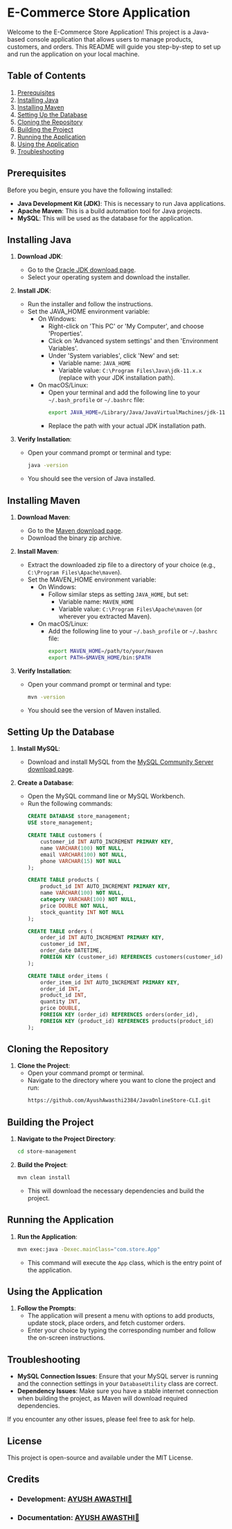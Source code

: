# E-Commerce Store Application

Welcome to the E-Commerce Store Application! This project is a Java-based console application that allows users to manage products, customers, and orders. This README will guide you step-by-step to set up and run the application on your local machine.

## Table of Contents
1. [Prerequisites](#prerequisites)
2. [Installing Java](#installing-java)
3. [Installing Maven](#installing-maven)
4. [Setting Up the Database](#setting-up-the-database)
5. [Cloning the Repository](#cloning-the-repository)
6. [Building the Project](#building-the-project)
7. [Running the Application](#running-the-application)
8. [Using the Application](#using-the-application)
9. [Troubleshooting](#troubleshooting)

## Prerequisites

Before you begin, ensure you have the following installed:

- **Java Development Kit (JDK)**: This is necessary to run Java applications.
- **Apache Maven**: This is a build automation tool for Java projects.
- **MySQL**: This will be used as the database for the application.

## Installing Java

1. **Download JDK**:
   - Go to the [Oracle JDK download page](https://www.oracle.com/java/technologies/javase-jdk11-downloads.html).
   - Select your operating system and download the installer.

2. **Install JDK**:
   - Run the installer and follow the instructions.
   - Set the JAVA_HOME environment variable:
     - On Windows: 
       - Right-click on 'This PC' or 'My Computer', and choose 'Properties'.
       - Click on 'Advanced system settings' and then 'Environment Variables'.
       - Under 'System variables', click 'New' and set:
         - Variable name: `JAVA_HOME`
         - Variable value: `C:\Program Files\Java\jdk-11.x.x` (replace with your JDK installation path).
     - On macOS/Linux:
       - Open your terminal and add the following line to your `~/.bash_profile` or `~/.bashrc` file:
         ```bash
         export JAVA_HOME=/Library/Java/JavaVirtualMachines/jdk-11.x.x.jdk/Contents/Home
         ```
       - Replace the path with your actual JDK installation path.

3. **Verify Installation**:
   - Open your command prompt or terminal and type:
     ```bash
     java -version
     ```
   - You should see the version of Java installed.

## Installing Maven

1. **Download Maven**:
   - Go to the [Maven download page](https://maven.apache.org/download.cgi).
   - Download the binary zip archive.

2. **Install Maven**:
   - Extract the downloaded zip file to a directory of your choice (e.g., `C:\Program Files\Apache\maven`).
   - Set the MAVEN_HOME environment variable:
     - On Windows:
       - Follow similar steps as setting `JAVA_HOME`, but set:
         - Variable name: `MAVEN_HOME`
         - Variable value: `C:\Program Files\Apache\maven` (or wherever you extracted Maven).
     - On macOS/Linux:
       - Add the following line to your `~/.bash_profile` or `~/.bashrc` file:
         ```bash
         export MAVEN_HOME=/path/to/your/maven
         export PATH=$MAVEN_HOME/bin:$PATH
         ```

3. **Verify Installation**:
   - Open your command prompt or terminal and type:
     ```bash
     mvn -version
     ```
   - You should see the version of Maven installed.

## Setting Up the Database

1. **Install MySQL**:
   - Download and install MySQL from the [MySQL Community Server download page](https://dev.mysql.com/downloads/mysql/).

2. **Create a Database**:
   - Open the MySQL command line or MySQL Workbench.
   - Run the following commands:
     ```sql
     CREATE DATABASE store_management;
     USE store_management;

     CREATE TABLE customers (
         customer_id INT AUTO_INCREMENT PRIMARY KEY,
         name VARCHAR(100) NOT NULL,
         email VARCHAR(100) NOT NULL,
         phone VARCHAR(15) NOT NULL
     );

     CREATE TABLE products (
         product_id INT AUTO_INCREMENT PRIMARY KEY,
         name VARCHAR(100) NOT NULL,
         category VARCHAR(100) NOT NULL,
         price DOUBLE NOT NULL,
         stock_quantity INT NOT NULL
     );

     CREATE TABLE orders (
         order_id INT AUTO_INCREMENT PRIMARY KEY,
         customer_id INT,
         order_date DATETIME,
         FOREIGN KEY (customer_id) REFERENCES customers(customer_id)
     );

     CREATE TABLE order_items (
         order_item_id INT AUTO_INCREMENT PRIMARY KEY,
         order_id INT,
         product_id INT,
         quantity INT,
         price DOUBLE,
         FOREIGN KEY (order_id) REFERENCES orders(order_id),
         FOREIGN KEY (product_id) REFERENCES products(product_id)
     );
     ```

## Cloning the Repository

1. **Clone the Project**:
   - Open your command prompt or terminal.
   - Navigate to the directory where you want to clone the project and run:
     ```bash
     https://github.com/AyushAwasthi2384/JavaOnlineStore-CLI.git
     ```

## Building the Project

1. **Navigate to the Project Directory**:
   ```bash
   cd store-management


2. **Build the Project**:
   ```bash
   mvn clean install
   ```
   - This will download the necessary dependencies and build the project.

## Running the Application

1. **Run the Application**:
   ```bash
   mvn exec:java -Dexec.mainClass="com.store.App"
   ```
   - This command will execute the `App` class, which is the entry point of the application.

## Using the Application

1. **Follow the Prompts**:
   - The application will present a menu with options to add products, update stock, place orders, and fetch customer orders.
   - Enter your choice by typing the corresponding number and follow the on-screen instructions.

## Troubleshooting

- **MySQL Connection Issues**: Ensure that your MySQL server is running and the connection settings in your `DatabaseUtility` class are correct.
- **Dependency Issues**: Make sure you have a stable internet connection when building the project, as Maven will download required dependencies.

If you encounter any other issues, please feel free to ask for help.

## License

This project is open-source and available under the MIT License.

## Credits

- ### Development: [AYUSH AWASTHI🚀](https://github.com/AyushAwasthi2384/)
- ### Documentation: [AYUSH AWASTHI🚀](https://github.com/AyushAwasthi2384/)
